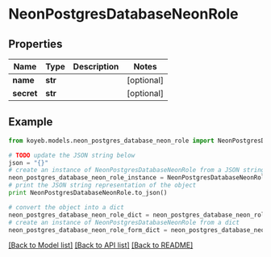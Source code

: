 # NeonPostgresDatabaseNeonRole


## Properties
Name | Type | Description | Notes
------------ | ------------- | ------------- | -------------
**name** | **str** |  | [optional] 
**secret** | **str** |  | [optional] 

## Example

```python
from koyeb.models.neon_postgres_database_neon_role import NeonPostgresDatabaseNeonRole

# TODO update the JSON string below
json = "{}"
# create an instance of NeonPostgresDatabaseNeonRole from a JSON string
neon_postgres_database_neon_role_instance = NeonPostgresDatabaseNeonRole.from_json(json)
# print the JSON string representation of the object
print NeonPostgresDatabaseNeonRole.to_json()

# convert the object into a dict
neon_postgres_database_neon_role_dict = neon_postgres_database_neon_role_instance.to_dict()
# create an instance of NeonPostgresDatabaseNeonRole from a dict
neon_postgres_database_neon_role_form_dict = neon_postgres_database_neon_role.from_dict(neon_postgres_database_neon_role_dict)
```
[[Back to Model list]](../README.md#documentation-for-models) [[Back to API list]](../README.md#documentation-for-api-endpoints) [[Back to README]](../README.md)


